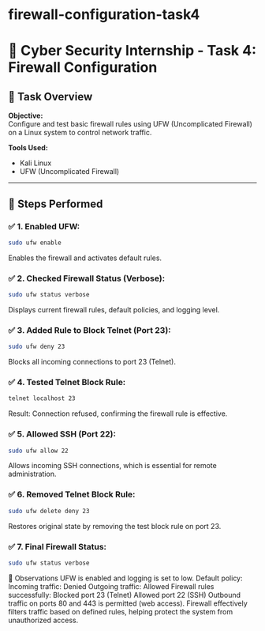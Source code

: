 # firewall-configuration-task4
# 🔐 Cyber Security Internship - Task 4: Firewall Configuration

## 📌 Task Overview

**Objective:**  
Configure and test basic firewall rules using UFW (Uncomplicated Firewall) on a Linux system to control network traffic.

**Tools Used:**  
- Kali Linux  
- UFW (Uncomplicated Firewall)

---

## 🧪 Steps Performed

### ✅ 1. Enabled UFW:
```bash
sudo ufw enable
```
Enables the firewall and activates default rules.
### ✅ 2. Checked Firewall Status (Verbose):
```bash
sudo ufw status verbose
```
Displays current firewall rules, default policies, and logging level.
### ✅ 3. Added Rule to Block Telnet (Port 23):
```bash
sudo ufw deny 23
```
Blocks all incoming connections to port 23 (Telnet).
### ✅ 4. Tested Telnet Block Rule:
```bash
telnet localhost 23
```
Result: Connection refused, confirming the firewall rule is effective.
### ✅ 5. Allowed SSH (Port 22):
```bash
sudo ufw allow 22
```
Allows incoming SSH connections, which is essential for remote administration.
### ✅ 6. Removed Telnet Block Rule:
```bash
sudo ufw delete deny 23
```
Restores original state by removing the test block rule on port 23.
### ✅ 7. Final Firewall Status:
```bash
sudo ufw status verbose
```

🔎 Observations
    UFW is enabled and logging is set to low.
    Default policy:
        Incoming traffic: Denied
        Outgoing traffic: Allowed
    Firewall rules successfully:
        Blocked port 23 (Telnet)
        Allowed port 22 (SSH)
    Outbound traffic on ports 80 and 443 is permitted (web access).
    Firewall effectively filters traffic based on defined rules, helping protect the system      from unauthorized access.
